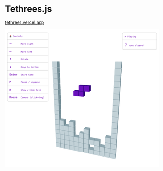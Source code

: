 # Tethrees.js

[tethrees.vercel.app](https://tethrees.vercel.app)

![ScreenShot](docs/images/tethrees_ss.png)
